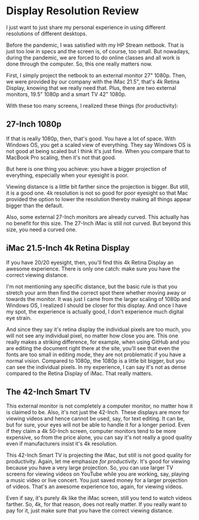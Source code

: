 # Display Resolution Review
I just want to just share my personal 
experience in using different resolutions 
of different desktops. 

Before the pandemic, I was satisfied with
my HP Stream netbook. That is just
too low in specs and the screen is,
of course, too small. 
But nowadays, during the pandemic,
we are forced to do online classes
and all work is done through the computer.
So, this one really matters now.

First, I simply project the netbook
to an external monitor 27" 1080p. Then, 
we were provided by our company
with the iMac 21.5", 
that's 4k Retina Display, 
knowing that we really need that.
Plus, there are two external 
monitors, 19.5" 1080p and
a smart TV 42" 1080p.

With these too many screens, I realized
these things (for productivity):

## 27-Inch 1080p
If that is really 1080p, then, that's good.
You have a lot of space. With Windows OS,
you get a scaled view of everything. They
say Windows OS is not good at being scaled but
I think it's just fine. When you compare that
to MacBook Pro scaling, then it's not that
good.

But here is one thing you achieve: 
you have a bigger projection of everything,
especially when your eyesight is poor.

Viewing distance is a little bit farther
since the projection is bigger. But still, it
is a good one. 4k resolution is not so
good for poor eyesight so that Mac 
provided the option to 
lower the resolution thereby
making all things appear bigger than
the default.

Also, some external 27-Inch monitors
are already curved. This actually has no
benefit for this size.
The 27-Inch iMac is still not curved.
But beyond this size, you need a curved one.

## iMac 21.5-Inch 4k Retina Display
If you have 20/20 eyesight, then, 
you'll find this 4k Retina Display an 
awesome experience. There is only one
catch: make sure you have the correct
viewing distance.

I'm not mentioning any specific distance,
but the basic rule is that you stretch your
arm then find the correct spot there
whether moving away or towards the monitor.
It was just I came from the larger
scaling of 1080p and Windows OS, I 
realized I should be closer for this 
display. And once I have my spot, 
the experience is actually good,
I don't experience much digital
eye strain.

And since they say it's retina display
the individual pixels are too much, you
will not see any individual pixel, no matter
how close you are.
This one really makes a 
striking difference, for example,
when using GitHub and you are editing the
document right there at the site,
you'll see that even the fonts are too
small in editing mode, they are not problematic
if you have a normal vision.
Compared to 1080p, the 1080p is 
a little bit bigger,
but you can see the individual pixels.
In my experience, 
I can say it's not as dense compared to
the Retina Display of iMac. That really
matters.

## The 42-Inch Smart TV
This external monitor is not completely
a computer monitor, no matter how it is claimed
to be. Also, it's not just the 42-Inch.
These displays are more for viewing videos 
and hence cannot be used, say, for
text editing. It can be, but for sure, your eyes
will not be able to handle it for a longer
period. Even if they claim a 4k 50-Inch 
screen, computer monitors tend to be more expensive,
so from the price alone, you can say it's not
really a good quality even if manufacturers
insist it's 4k resolution.

This 42-Inch Smart TV is projecting the 
iMac, but still is not good quality
for productivity. Again, let me emphasize
*for productivity*. It's
good for viewing because you have a very
large projection. So, you can use larger
TV screens for viewing videos on YouTube
while you are working, say, playing a 
music video or live concert. 
You just saved money for a larger projection
of videos. That's an awesome 
experience too, again, for 
viewing videos.

Even if say, it's purely 4k like the iMac
screen, still you tend to watch videos 
farther. So, 4k, for that reason, does not really
matter. If you really want to pay for it,
just make sure that you have the correct viewing
distance.
